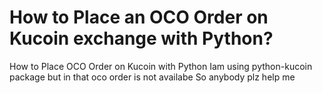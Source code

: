 
# How to Place an OCO Order on Kucoin exchange with Python?

How to Place OCO Order on Kucoin with Python
Iam using python-kucoin package
but in that oco order is not availabe So anybody plz help me

        